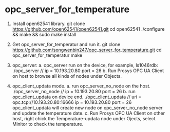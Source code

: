 # opc_server_for_temperature

1. Install open62541 library.
    git clone https://github.com/open62541/open62541.git
    cd open62541
    ./configure && make && sudo make install

2. Get opc_server_for_temperatur and run it.
    git clone https://github.com/songwenbin247/opc_server_for_temperature.git
    cd opc_server_for_temperatur 
    make

3. opc_server:
    a. opc_server run on the device, for example, ls1046rdb: 
        ./opc_server <modbus ip> <port>  // ip = 10.193.20.80 port = 26
    b. Run Prosys OPC UA Client on host to browse all kinds of nodes under Objects.

4. opc_client_updata mode.
    a. run opc_server_no_node on the host.
    	./opc_server_no_node // ip = 10.193.20.80 port = 26
    b. run opc_client_updata on device end.
    	./opc_client_updata <uri> <modbus ip> <port> // uri = opc.tcp://10.193.20.80:16666 
							ip = 10.193.20.80 port = 26
    	opc_client_updata will create new node on opc_server_no_node server and update the temperature date. 
    c. Run Prosys OPC UA Client on other host, right chick the Temperature-updata node under Ojects, select Minitor to check the temperature.


    	
								

